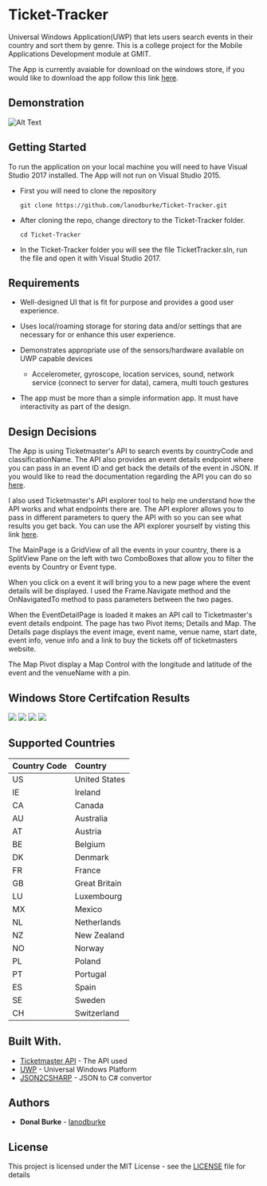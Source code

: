 # Ticket-Tracker

Universal Windows Application(UWP) that lets users search events in their country and sort them by genre. This is a college project for the Mobile Applications Development module at GMIT.

The App is currently avaiable for download on the windows store, if you would like to download the app follow this link [here](https://www.microsoft.com/en-us/store/p/tickettracker/9p0f5t5sfqpj?activetab=pivot%3aoverviewtab).

## Demonstration

![Alt Text](https://media.giphy.com/media/1mgPnZpm30IIorrh9t/giphy.gif)

## Getting Started

To run the application on your local machine you will need to have Visual Studio 2017 installed. 
The App will not run on Visual Studio 2015.

* First you will need to clone the repository

  ```
  git clone https://github.com/lanodburke/Ticket-Tracker.git
  ```
  
* After cloning the repo, change directory to the Ticket-Tracker folder.

  ```
  cd Ticket-Tracker
  ```

* In the Ticket-Tracker folder you will see the file TicketTracker.sln, run the file and open it with Visual Studio 2017.

## Requirements

* Well-designed UI that is fit for purpose and provides a good user experience.

* Uses local/roaming storage for storing data and/or settings that are necessary for or
enhance this user experience.
* Demonstrates appropriate use of the sensors/hardware available on UWP capable devices
  * Accelerometer, gyroscope, location services, sound, network service (connect to
server for data), camera, multi touch gestures

* The app must be more than a simple information app. It must have interactivity as part of
the design.

## Design Decisions

The App is using Ticketmaster's API to search events by countryCode and classificationName. 
The API also provides an event details endpoint where you can pass in an event ID and get back the 
details of the event in JSON. 
If you would like to read the documentation regarding the API you 
can do so [here](https://developer.ticketmaster.com/products-and-docs/apis/discovery-api/v2/).

I also used Ticketmaster's API explorer tool to help me understand how the API works and what endpoints there are. 
The API explorer allows you to pass in different parameters to query the API with so you can see what results you get back.
You can use the API explorer yourself by visting this link [here](https://developer.ticketmaster.com/api-explorer/).

The MainPage is a GridView of all the events in your country, there is a SplitView Pane on the left with two ComboBoxes that allow 
you to filter the events by Country or Event type. 

When you click on a event it will bring you to a new page where the event details will be displayed. 
I used the Frame.Navigate method and the OnNavigatedTo method to pass parameters between the two pages. 

When the EventDetailPage is loaded it makes an API call to Ticketmaster's event details endpoint. The page has two Pivot items; Details and Map.
The Details page displays the event image, event name, venue name, start date, event info, venue info and a link to buy the tickets off of ticketmasters website.

The Map Pivot display a Map Control with the longitude and latitude of the event and the venueName with a pin.

## Windows Store Certifcation Results
<a href="https://imgur.com/a/CCz6p"><img src="https://imgur.com/JbML7bK.png"/></a>
<a href="https://imgur.com/a/CCz6p"><img src="https://imgur.com/bpYAbfZ.png"/></a>
<a href="https://imgur.com/a/CCz6p"><img src="https://imgur.com/RN9S3Wc.png"/></a>
<a href="https://imgur.com/a/CCz6p"><img src="https://imgur.com/e93gXN9.png"/></a>

## Supported Countries
| Country Code   | Country |
| :--| :---------------|
| US | United States   |
| IE | Ireland         |
| CA | Canada          |
| AU | Australia       |
| AT | Austria         |
| BE | Belgium         |
| DK | Denmark         |
| FR | France          |
| GB | Great Britain   |
| LU | Luxembourg      |
| MX | Mexico          |
| NL | Netherlands     |
| NZ | New Zealand     |
| NO | Norway          |
| PL | Poland          |
| PT | Portugal        |
| ES | Spain           |
| SE | Sweden          |
| CH | Switzerland     |

## Built With.

* [Ticketmaster API](https://developer.ticketmaster.com/products-and-docs/apis/discovery-api/v2/) - The API used
* [UWP](https://docs.microsoft.com/en-us/windows/uwp/) - Universal Windows Platform
* [JSON2CSHARP](http://json2csharp.com/) - JSON to C# convertor

## Authors

* **Donal Burke** - [lanodburke](https://github.com/lanodburke)

## License

This project is licensed under the MIT License - see the [LICENSE](LICENSE) file for details
